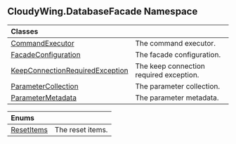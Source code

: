 ## CloudyWing.DatabaseFacade Namespace

| Classes | |
| :--- | :--- |
| [CommandExecutor](CloudyWing.DatabaseFacade.CommandExecutor.md 'CloudyWing.DatabaseFacade.CommandExecutor') | The command executor. |
| [FacadeConfiguration](CloudyWing.DatabaseFacade.FacadeConfiguration.md 'CloudyWing.DatabaseFacade.FacadeConfiguration') | The facade configuration. |
| [KeepConnectionRequiredException](CloudyWing.DatabaseFacade.KeepConnectionRequiredException.md 'CloudyWing.DatabaseFacade.KeepConnectionRequiredException') | The keep connection required exception. |
| [ParameterCollection](CloudyWing.DatabaseFacade.ParameterCollection.md 'CloudyWing.DatabaseFacade.ParameterCollection') | The parameter collection. |
| [ParameterMetadata](CloudyWing.DatabaseFacade.ParameterMetadata.md 'CloudyWing.DatabaseFacade.ParameterMetadata') | The parameter metadata. |

| Enums | |
| :--- | :--- |
| [ResetItems](CloudyWing.DatabaseFacade.ResetItems.md 'CloudyWing.DatabaseFacade.ResetItems') | The reset items. |
